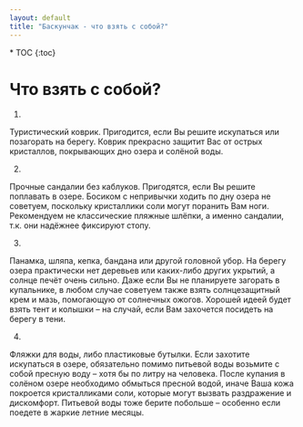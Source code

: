 ```yaml
---
layout: default
title: "Баскунчак - что взять с собой?"
---
```


<nav class="nav affix navbar-nav toc-wrapper" markdown='1'>
* TOC
{:toc}
</nav>

Что взять с собой?
==================

1.
Туристический коврик. Пригодится, если Вы решите искупаться или позагорать на берегу. Коврик прекрасно защитит Вас от острых кристаллов, покрывающих дно озера и солёной воды.

2.
Прочные сандалии без каблуков. Пригодятся, если Вы решите поплавать в озере. Босиком с непривычки ходить по дну озера не советуем, поскольку кристаллики соли могут поранить Вам ноги. Рекомендуем не классические пляжные шлёпки, а именно сандалии, т.к. они надёжнее фиксируют стопу.

3.
Панамка, шляпа, кепка, бандана или другой головной убор. На берегу озера практически нет деревьев или каких-либо других укрытий, а солнце печёт очень сильно. Даже если Вы не планируете загорать в купальнике, в любом случае советуем также взять солнцезащитный крем и мазь, помогающую от солнечных ожогов. Хорошей идеей будет взять тент и колышки – на случай, если Вам захочется посидеть на берегу в тени.

4.
Фляжки для воды, либо пластиковые бутылки. Если захотите искупаться в озере, обязательно помимо питьевой воды возьмите с собой пресную воду – хотя бы по литру на человека. После купания в солёном озере необходимо обмыться пресной водой, иначе Ваша кожа покроется кристалликами соли, которые могут вызвать раздражение и дискомфорт. Питьевой воды тоже берите побольше – особенно если поедете в жаркие летние месяцы.
